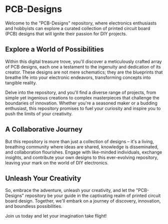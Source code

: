 # PCB-Designs

Welcome to the "PCB-Designs" repository, where electronics enthusiasts and hobbyists can explore a curated collection of printed circuit board (PCB) designs that will ignite their passion for DIY projects.

## Explore a World of Possibilities

Within this digital treasure trove, you'll discover a meticulously crafted array of PCB designs, each one a testament to the ingenuity and dedication of its creator. These designs are not mere schematics; they are the blueprints that breathe life into your electronic endeavors, transforming concepts into tangible reality.

Delve into the repository, and you'll find a diverse range of projects, from simple yet ingenious creations to complex masterpieces that challenge the boundaries of innovation. Whether you're a seasoned maker or a budding enthusiast, this repository promises to fuel your curiosity and inspire you to push the limits of your creativity.

## A Collaborative Journey

But this repository is more than just a collection of designs – it's a living, breathing community where ideas are shared, knowledge is disseminated, and collaboration flourishes. Engage with like-minded individuals, exchange insights, and contribute your own designs to this ever-evolving repository, leaving your mark on the world of DIY electronics.

## Unleash Your Creativity

So, embrace the adventure, unleash your creativity, and let the "PCB-Designs" repository be your guide in the captivating realm of printed circuit board design. Together, we'll embark on a journey of discovery, innovation, and boundless possibilities.

Join us today and let your imagination take flight!
